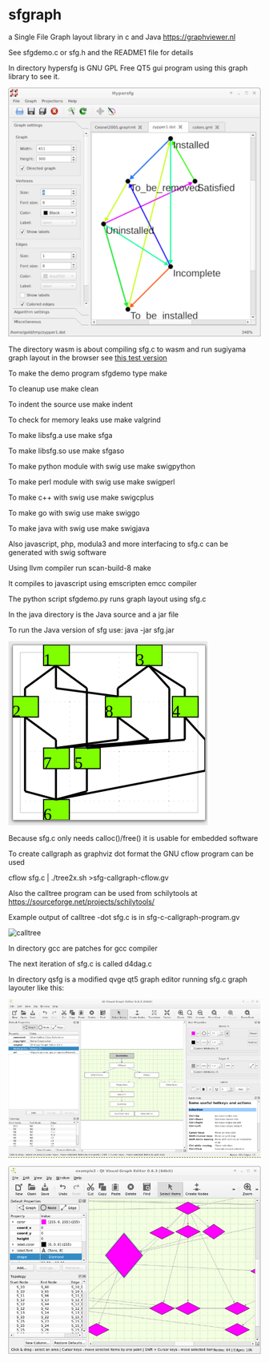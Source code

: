 # sfgraph

a Single File Graph layout library in c and Java <https://graphviewer.nl>

See sfgdemo.c or sfg.h and the README1 file for details

In directory hypersfg is  GNU GPL Free QT5 gui program using this graph library to see it.  

![screenshot](hypersfg-screenshot.png)

The directory wasm is about compiling sfg.c to wasm and run sugiyama graph layout in the browser see [this test version](https://graphviewer.nl/misc/projects/sfg/test02/index.html)

To make the demo program sfgdemo type make

To cleanup use make clean

To indent the source use make indent

To check for memory leaks use make valgrind

To make libsfg.a use make sfga

To make libsfg.so use make sfgaso

To make python module with swig use make swigpython

To make perl module with swig use make swigperl

To make c++ with swig use make swigcplus

To make go with swig use make swiggo

To make java with swig use make swigjava

Also javascript, php, modula3 and more interfacing
to sfg.c can be generated with swig software

Using llvm compiler run scan-build-8 make

It compiles to javascript using emscripten emcc compiler

The python script sfgdemo.py runs graph layout using sfg.c

In the java directory is the Java source and a jar file

To run the Java version of sfg use: java -jar sfg.jar

![screenshot](screenshot.png)

Because sfg.c only needs calloc()/free() it is usable for embedded software

To create callgraph as graphviz dot format the GNU cflow program can be used

cflow sfg.c | ./tree2x.sh >sfg-callgraph-cflow.gv

Also the calltree program can be used from schilytools at https://sourceforge.net/projects/schilytools/

Example output of calltree -dot sfg.c is in sfg-c-callgraph-program.gv

![calltree](./gml4gtk-calltree-program.png)  

In directory gcc are patches for gcc compiler  
  
The next iteration of sfg.c is called d4dag.c  
  
In directory qsfg is a modified qvge qt5 graph editor running sfg.c graph layouter like this:  
  
![qsfg](qsfg.png)
  
![qsfg](qsfg2.png)
  
